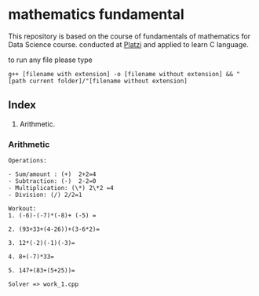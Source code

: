 # mathematics fundamental

This repository is based on the course of fundamentals of mathematics for Data Science course. conducted at [Platzi](https://platzi.com/cursos/fundamentos-matematicas/) and applied to learn C language.

to run any file please type 
```
g++ [filename with extension] -o [filename without extension] && "[path current folder]/"[filename without extension]
```


## Index

1. Arithmetic.


### Arithmetic

    Operations:

    - Sum/amount : (+)  2+2=4
    - Subtraction: (-)  2-2=0
    - Multiplication: (\*) 2\*2 =4
    - Division: (/) 2/2=1

    Workout:
    1. (-6)-(-7)*(-8)+ (-5) =

    2. (93+33+(4-26))+(3-6*2)=

    3. 12*(-2)(-1)(-3)=

    4. 8+(-7)*33=

    5. 147+(83+(5+25))=

    Solver => work_1.cpp


